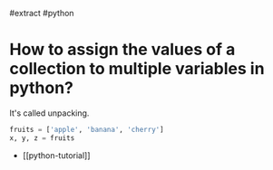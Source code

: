 #extract
#python

# How to assign the values of a collection to multiple variables in python?
It's called unpacking.

```python
fruits = ['apple', 'banana', 'cherry']
x, y, z = fruits
```

- [[python-tutorial]]
